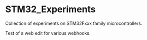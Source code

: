 # STM32_Experiments
Collection of experiments on STM32Fxxx family microcontrollers. 

Test of a web edit for various webhooks. 
